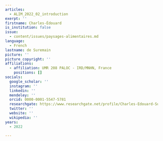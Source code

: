 ```yaml
---
articles:
  - ALIM_2022_02_introduction
exerpt: ''
firstname: Charles-Édouard
is_institution: false
issue:
  - content/issues/paysages-alimentaires.md
language:
  - French
lastname: de Suremain
picture: ''
picture_copyright: ''
affiliations:
  - affiliation: UMR 208 PALOC - IRD/MNHN, France
    positions: []
socials:
  google_scholar: ''
  instagram: ''
  linkedin: ''
  mendeley: ''
  orcid: 0000-0001-5547-5781
  researchgate: https://www.researchgate.net/profile/Charles-Edouard-Suremain
  twitter: ''
  website: ''
  wikipedia: ''
years:
  - 2022

---
```

